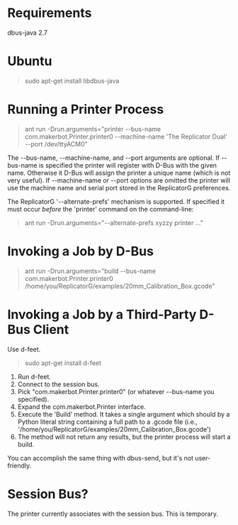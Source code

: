 # Requirements

dbus-java 2.7

# Ubuntu

> sudo apt-get install libdbus-java

# Running a Printer Process

> ant run -Drun.arguments="printer --bus-name com.makerbot.Printer.printer0 --machine-name 'The Replicator Dual' --port /dev/ttyACM0"

The --bus-name, --machine-name, and --port arguments are optional.
If --bus-name is specified the printer will register with D-Bus with the given name.
Otherwise it D-Bus will assign the printer a unique name (which is not very useful).
If --machine-name or --port options are omitted the printer will use the machine name and serial port stored in the ReplicatorG preferences.

The ReplicatorG '--alternate-prefs' mechanism is supported.
If specified it must occur *before* the 'printer' command on the command-line:

> ant run -Drun.arguments="--alternate-prefs xyzzy printer ..."

# Invoking a Job by D-Bus

> ant run -Drun.arguments="build --bus-name com.makerbot.Printer.printer0 /home/you/ReplicatorG/examples/20mm_Calibration_Box.gcode"

# Invoking a Job by a Third-Party D-Bus Client

Use d-feet.

> sudo apt-get install d-feet

1. Run d-feet.
2. Connect to the session bus.
3. Pick "com.makerbot.Printer.printer0" (or whatever --bus-name you specified).
4. Expand the com.makerbot.Printer interface.
5. Execute the 'Build' method. It takes a single argument which should by a Python literal string containing a full path to a .gcode file (i.e., '/home/you/ReplicatorG/examples/20mm_Calibration_Box.gcode')
6. The method will not return any results, but the printer process will start a build.

You can accomplish the same thing with dbus-send, but it's not user-friendly.

# Session Bus?

The printer currently associates with the session bus.
This is temporary.
